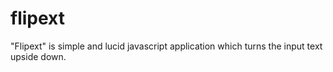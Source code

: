 flipext
=======

"Flipext" is  simple and lucid javascript application which turns the input text upside down.

